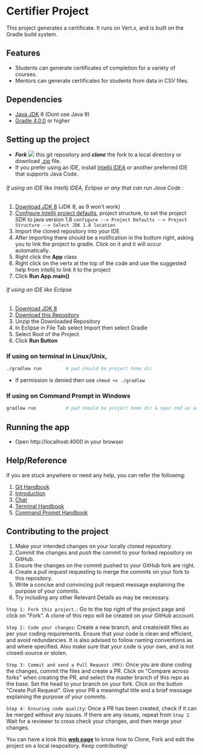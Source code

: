 # Certifier Project

This project generates a certificate. It runs on Vert.x, and is built on the Gradle build system.


## Features
* Students can generate certificates of completion for a variety of courses.
* Mentors can generate certificates for students from data in CSV files.

## Dependencies
* [Java JDK](http://www.oracle.com/technetwork/java/javase/downloads/jdk8-downloads-2133151.html) 8 (Dont use Java 9) 
* [Gradle 4.0.0](https://gradle.org/releases/) or higher


## Setting up the project

* ***Fork*** ![](https://camo.githubusercontent.com/ba881041f4d7c96895e8466eece0c43317919f56/68747470733a2f2f696d6167652e6962622e636f2f667953745a6d2f666f726b2e706e67) this git repository and ***clone*** the fork to a local directory or download [.zip](https://github.com/jboss-outreach/certifier/archive/master.zip) file.
* If you prefer using an IDE, install [Intellij IDEA](https://www.jetbrains.com/idea) or another preferred IDE that supports Java Code.


###### If using an IDE like Intellij IDEA, Eclipse or any that can run Java Code :
1. [Download JDK 8](http://www.oracle.com/technetwork/java/javase/downloads/jdk8-downloads-2133151.html) (JDK 8, as 9 won't work)
2. [Configure Intellij project defaults](https://www.jetbrains.com/help/idea/defining-a-jdk-and-a-mobile-sdk-in-intellij-idea.html), project structure, to set the project SDK to java version 1.8 
    ```configure --> Project Defaults --> Project Structure --> Select JDK 1.8 location```
3. Import the cloned repository into your IDE
4. After importing there should be a notification in the bottom right, asking you to link the project to gradle. Click on it and it will occur automatically.
5. Right click the **App** class
6. Right click on the vertx at the top of the code and use the suggested help from intellij to link it to the project
7. Click **Run App.main()**


###### If using an IDE like Eclipse
1. [Download JDK 8](http://www.oracle.com/technetwork/java/javase/downloads/jdk8-downloads-2133151.html)
2. [Download this Repository](https://codeload.github.com/jboss-outreach/certifier/zip/master)
3. Unzip the Downloaded Repository
4. In Eclipse in File Tab select Import then select Gradle
5. Select Root of the Project
6. Click **Run Button** 





### If using on terminal in Linux/Unix,
```sh
./gradlew run         # pwd should be project home dir
```
* If permission is denied then use ```chmod +x ./gradlew```
### If using on Command Prompt in Windows
```sh
gradlew run           # pwd should be project home dir & open cmd as admin
```
## Running the app
* Open http://localhost:4000 in your browser

## Help/Reference

If you are stuck anywhere or need any help, you can refer the following:

1. [Git Handbook](https://guides.github.com/introduction/git-handbook)
2. [Introduction](https://guides.github.com/introduction/flow)
3. [Chat](https://gitter.im/jboss-outreach/gci)
4. [Terminal Handbook](http://linuxcommand.org/)
5. [Command Prompt Handbook](http://www.makeuseof.com/tag/a-beginners-guide-to-the-windows-command-line/)

## Contributing to the project


1. Make your intended changes on your locally cloned repository.
2. *Commit* the changes and *push* the commit to your forked repository on GitHub.
3. Ensure the changes on the commit pushed to your GitHub fork are right.
4. Create a *pull request* requesting to merge the commits on your fork to this repository.
5. Write a concise and convincing pull request message explaining the purpose of your commits.
6. Try including any other Relevant Details as may be necessary. 

```Step 1: Fork this project.```: 
Go to the top right of the project page and click on "Fork". A clone of this repo will be created on your GitHub account.

```Step 2: Code your changes```: 
Create a new branch, and create/edit files as per your coding requirements. Ensure that your code is clean and efficient, and avoid redundancies. It is also advised to follow naming conventions as and where specified. Also make sure that your code is your own, and is not closed-source or stolen.

```Step 3: Commit and send a Pull Request (PR)```: 
Once you are done coding the changes, commit the files and create a PR. Click on "Compare across forks" when creating the PR, and select the master branch of this repo as the base. Set the head to your branch on your fork. Click on the button "Create Pull Request". Give your PR a meaningful title and a brief message explaining the purpose of your commits.

```Step 4: Ensuring code quality```: 
Once a PR has been created, check if it can be merged without any issues. If there are any issues, repeat from ```Step 2```. Wait for a reviewer to cross check your changes, and then merge your changes.

You can have a look this [**web page**](https://egghead.io/lessons/javascript-how-to-fork-and-clone-a-github-repository) to know how to Clone, Fork and edit the project on a local respository. 
Keep contributing!

